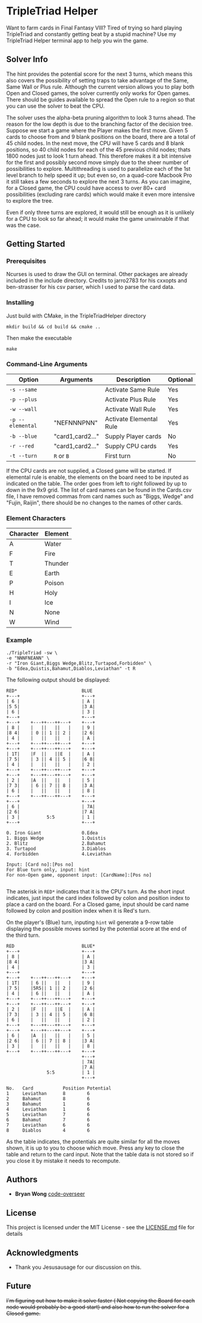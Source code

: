 # TripleTriad Helper

Want to farm cards in Final Fantasy VIII? Tired of trying so hard playing TripleTriad and constantly getting beat by a stupid machine? Use my TripleTriad Helper terminal app to help you win the game.

## Solver Info
The hint provides the potential score for the next 3 turns, which means this also covers the possibility of setting traps to take advantage of the Same, Same Wall or Plus rule. Although the current version allows you to play both Open and Closed games, the solver currently only works for Open games. There should be guides available to spread the Open rule to a region so that you can use the solver to beat the CPU.

The solver uses the alpha-beta pruning algorithm to look 3 turns ahead. The reason for the low depth is due to the branching factor of the decision tree. Suppose we start a game where the Player makes the first move. Given 5 cards to choose from and 9 blank positions on the board, there are a total of 45 child nodes. In the next move, the CPU will have 5 cards and 8 blank positions, so 40 child nodes for each of the 45 previous child nodes; thats 1800 nodes just to look 1 turn ahead. This therefore makes it a bit intensive for the first and possibly second move simply due to the sheer number of possibilities to explore. Multithreading is used to parallelize each of the 1st level branch to help speed it up; but even so, on a quad-core Macbook Pro it still takes a few seconds to explore the next 3 turns. As you can imagine, for a Closed game, the CPU could have access to over 80+ card possibilities (excluding rare cards) which would make it even more intensive to explore the tree.

Even if only three turns are explored, it would still be enough as it is unlikely for a CPU to look so far ahead; it would make the game unwinnable if that was the case.

## Getting Started


### Prerequisites

Ncurses is used to draw the GUI on terminal. Other packages are already included in the include directory. Credits to jarro2783 for his cxxopts and ben-strasser for his csv parser, which I used to parse the card data.

### Installing

Just build with CMake, in the TripleTriadHelper directory
```
mkdir build && cd build && cmake ..
```

Then make the executable
```
make
```

### Command-Line Arguments
| Option           | Arguments          | Description                 | Optional |
| ---------------- | ------------------ | --------------------------- | -------- |
| `-s --same`      |                    | Activate Same Rule          | Yes      |
| `-p --plus`      |                    | Activate Plus Rule          | Yes      |
| `-w --wall`      |                    | Activate Wall Rule          | Yes      |
| `-p --elemental` | "NEFNNNPNN"        | Activate Elemental Rule     | Yes      |
| `-b --blue`      | "card1,card2..."   | Supply Player cards         | No       |
| `-r --red`       | "card1,card2..."   | Supply CPU cards            | Yes      |
| `-t --turn`      | `R` or `B`         | First turn                  | No       |

If the CPU cards are not supplied, a Closed game will be started. If elemental rule is enable, the elements on the board need to be inputed as indicated on the table. The order goes from left to right followed by up to down in the 9x9 grid. The list of card names can be found in the Cards.csv file, I have removed commas from card names such as "Biggs, Wedge" and "Fujin, Raijin", there should be no changes to the names of other cards.

### Element Characters

| Character | Element |
| --------- | ------- |
| A         | Water   | 
| F         | Fire    | 
| T         | Thunder | 
| E         | Earth   | 
| P         | Poison  | 
| H         | Holy    | 
| I         | Ice     | 
| N         | None    | 
| W         | Wind    |

### Example

```
./TripleTriad -sw \
-e "NNNFNEANN" \
-r "Iron Giant,Biggs Wedge,Blitz,Turtapod,Forbidden" \
-b "Edea,Quistis,Bahamut,Diablos,Leviathan" -t R
```

The following output should be displayed:
```
RED*                        BLUE
+---+                       +---+
| 6 |                       | A |
|5 5|                       |3 A|
| 6 |                       | 3 |
+---+                       +---+
+---+    +---++---++---+    +---+
| 8 |    |   ||   ||   |    | 9 |
|8 4|    | 0 || 1 || 2 |    |2 6|
| 4 |    |   ||   ||   |    | A |
+---+    +---++---++---+    +---+
+---+    +---++---++---+    +---+
| 1T|    |F  ||   ||E  |    | A |
|7 5|    | 3 || 4 || 5 |    |6 8|
| 4 |    |   ||   ||   |    | 2 |
+---+    +---++---++---+    +---+
+---+    +---++---++---+    +---+
| 2 |    |A  ||   ||   |    | 5 |
|7 3|    | 6 || 7 || 8 |    |3 A|
| 6 |    |   ||   ||   |    | 8 |
+---+    +---++---++---+    +---+
+---+                       +---+
| 6 |                       | 7A|
|2 6|                       |7 A|
| 3 |          5:5          | 1 |
+---+                       +---+

0. Iron Giant               0.Edea
1. Biggs Wedge              1.Quistis
2. Blitz                    2.Bahamut
3. Turtapod                 3.Diablos
4. Forbidden                4.Leviathan

Input: [Card no]:[Pos no]
For Blue turn only, input: hint
For non-Open game, opponent input: [CardName]:[Pos no]


```

The asterisk in `RED*` indicates that it is the CPU's turn. As the short input indicates, just input the card index followed by colon and position index to place a card on the board. For a Closed game, input should be card name followed by colon and position index when it is Red's turn. 

On the player's (Blue) turn, inputing `hint` wil generate a 9-row table displaying the possible moves sorted by the potential score at the end of the third turn.

```
RED                         BLUE*
+---+                       +---+
| 8 |                       | A |
|8 4|                       |3 A|
| 4 |                       | 3 |
+---+                       +---+
+---+    +---++---++---+    +---+
| 1T|    | 6 ||   ||   |    | 9 |
|7 5|    |5R5|| 1 || 2 |    |2 6|
| 4 |    | 6 ||   ||   |    | A |
+---+    +---++---++---+    +---+
+---+    +---++---++---+    +---+
| 2 |    |F  ||   ||E  |    | A |
|7 3|    | 3 || 4 || 5 |    |6 8|
| 6 |    |   ||   ||   |    | 2 |
+---+    +---++---++---+    +---+
+---+    +---++---++---+    +---+
| 6 |    |A  ||   ||   |    | 5 |
|2 6|    | 6 || 7 || 8 |    |3 A|
| 3 |    |   ||   ||   |    | 8 |
+---+    +---++---++---+    +---+
                            +---+
                            | 7A|
                            |7 A|
               5:5          | 1 |
                            +---+

No.   Card           Position Potential
1     Leviathan      8        6
2     Bahamut        8        6
3     Bahamut        1        6
4     Leviathan      1        6
5     Leviathan      7        6
6     Bahamut        7        6
7     Leviathan      6        6
8     Diablos        4        6

```

As the table indicates, the potentials are quite similar for all the moves shown, it is up to you to choose which move. Press any key to close the table and return to the card input. Note that the table data is not stored so if you close it by mistake it needs to recompute.

## Authors

* **Bryan Wong** [code-overseer](https://github.com/code-overseer)

## License

This project is licensed under the MIT License - see the [LICENSE.md](https://github.com/muramasa2402/TripleTriadHelper/blob/master/LICENSE) file for details

## Acknowledgments

* Thank you Jesusausage for our discussion on this.

## Future

~~I'm figuring out how to make it solve faster ( Not copying the Board for each node would probably be a good start) and also how to run the solver for a Closed game.~~

